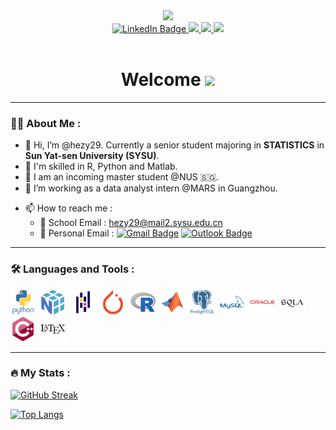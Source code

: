 <div id="header" align="center">
  <img src="https://media.giphy.com/media/M9gbBd9nbDrOTu1Mqx/giphy.gif" width="100"/>
<!--   <img src="https://media.giphy.com/media/t7sEnf5w7wJ1CEPyy7/giphy.gif" width="300"/> -->
  
  <div id="badges">
    <a href="https://www.linkedin.com/in/ziyang-he-156a07220/">
      <img src="https://img.shields.io/badge/LinkedIn-blue?style=for-the-badge&logo=linkedin&logoColor=white" alt="LinkedIn Badge"/>
    </a>
    <a href="https://www.github.com/hezy29/">
      <img src="https://img.shields.io/badge/GitHub-100000?style=for-the-badge&logo=github&logoColor=white">
    </a>
    <a href="mailto:heziyang2000@gmail.com">
      <img src="https://img.shields.io/badge/Gmail-D14836?style=for-the-badge&logo=gmail&logoColor=white">
    </a>
    <a href="mailto:heziyang2000@outlook.com">
      <img src="https://img.shields.io/badge/Microsoft_Outlook-0078D4?style=for-the-badge&logo=microsoft-outlook&logoColor=white">
    </a>
  </div>
  
  <img src="https://komarev.com/ghpvc/?username=hezy29&style=flat-square&color=blue" alt=""/>
  
  <h1>
    Welcome
    <img src="https://media.giphy.com/media/hvRJCLFzcasrR4ia7z/giphy.gif" width="30px"/>
  </h1>
</div>




---

### 👨‍🎓 About Me : 

- 👋 Hi, I’m @hezy29. Currently a senior student majoring in **STATISTICS** in **Sun Yat-sen University (SYSU)**. 
- 💪 I'm skilled in R, Python and Matlab. 
- 📖 I am an incoming master student @NUS 🇸🇬. 
- 👀 I’m working as a data analyst intern @MARS in Guangzhou.  
<!-- - 🌱 I’m currently preparing for my graduation thesis.  -->
<!-- - 💞️ I’m looking to collaborate on **R** project about **Data Science**.  -->
- 📫 How to reach me : 
  - 🏫 School Email : [hezy29@mail2.sysu.edu.cn](mailto:hezy29@mail2.sysu.edu.cn)
  - 👤 Personal Email : [![Gmail Badge](https://img.shields.io/badge/-Gmail-D14836?style=flat&logo=gmail&logoColor=white)](mailto:heziyang2000@gmail.com) [![Outlook Badge](https://img.shields.io/badge/-Outlook-0078D4?style=flat&logo=microsoft-outlook&logoColor=white)](mailto:heziyang2000@outlook.com)





---

### 🛠️ Languages and Tools :
<div>
<!--   python -->
  <img src="https://github.com/devicons/devicon/blob/master/icons/python/python-original-wordmark.svg" title="Python" alt="Python" width="40" height="40"/>&nbsp;
<!--   numpy -->
  <img src="https://github.com/devicons/devicon/blob/master/icons/numpy/numpy-original.svg" title="Numpy" alt="Numpy" width="40" height="40"/>&nbsp;
<!--   pandas -->
  <img src="https://github.com/devicons/devicon/blob/master/icons/pandas/pandas-original.svg" title="Pandas" alt="Pandas" width="40" height="40"/>&nbsp;
<!--   pytorch -->
  <img src="https://github.com/devicons/devicon/blob/master/icons/pytorch/pytorch-original.svg" title="Pytorch" alt="Pytorch" width="40" height="40"/>&nbsp;
<!--   r -->
  <img src="https://github.com/devicons/devicon/blob/master/icons/r/r-original.svg" title="R" alt="R" width="40" height="40"/>&nbsp;
<!--   matlab -->
  <img src="https://github.com/devicons/devicon/blob/master/icons/matlab/matlab-original.svg" title="Matlab" alt="Matlab" width="40" height="40"/>&nbsp;
<!--   psql -->
  <img src="https://github.com/devicons/devicon/blob/master/icons/postgresql/postgresql-plain-wordmark.svg" title="Postgresql" alt="Postgresql" width="40" height="40"/>&nbsp;
<!--   mysql -->
  <img src="https://github.com/devicons/devicon/blob/master/icons/mysql/mysql-plain-wordmark.svg" title="Mysql" alt="Mysql" width="40" height="40"/>&nbsp;
<!--   oracle -->
  <img src="https://github.com/devicons/devicon/blob/master/icons/oracle/oracle-original.svg" title="Oracle" alt="Oracle" width="40" height="40"/>&nbsp;
<!--   sqlalchemy -->
  <img src="https://github.com/devicons/devicon/blob/master/icons/sqlalchemy/sqlalchemy-plain.svg" title="Sqlalchemy" alt="Sqlalchemy" width="40" height="40"/>&nbsp;
<!--   c++ -->
  <img src="https://github.com/devicons/devicon/blob/master/icons/cplusplus/cplusplus-original.svg" title="C++" alt="C++" width="40" height="40"/>&nbsp;
<!--   latex -->
  <img src="https://github.com/devicons/devicon/blob/master/icons/latex/latex-original.svg" title="Latex" alt="Latex" width="40" height="40"/>&nbsp;
</div>




---

### 🔥 My Stats :
[![GitHub Streak](http://github-readme-streak-stats.herokuapp.com?user=hezy29)](https://git.io/streak-stats)

[![Top Langs](https://github-readme-stats.vercel.app/api/top-langs/?username=hezy29&layout=compact)](https://github.com/anuraghazra/github-readme-stats)






<!---
hezy29/hezy29 is a ✨ special ✨ repository because its `README.md` (this file) appears on your GitHub profile.
You can click the Preview link to take a look at your changes.
--->
